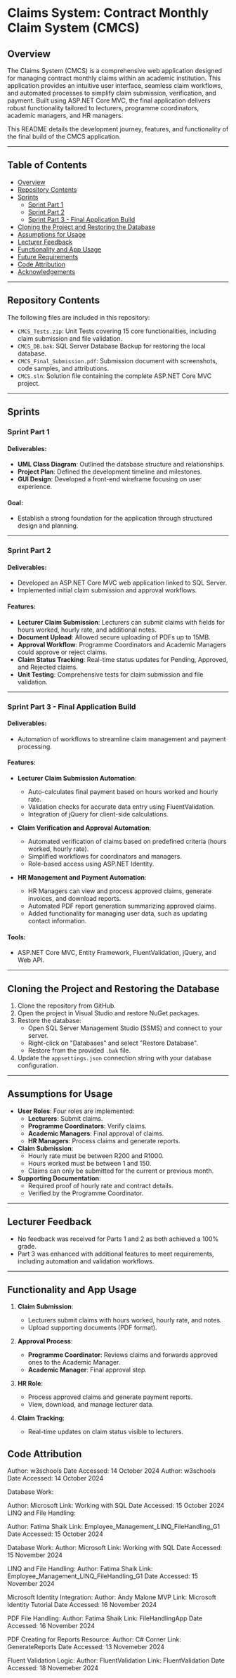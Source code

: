 # Claims System: Contract Monthly Claim System (CMCS)

## Overview
The Claims System (CMCS) is a comprehensive web application designed for managing contract monthly claims within an academic institution. This application provides an intuitive user interface, seamless claim workflows, and automated processes to simplify claim submission, verification, and payment. Built using ASP.NET Core MVC, the final application delivers robust functionality tailored to lecturers, programme coordinators, academic managers, and HR managers. 

This README details the development journey, features, and functionality of the final build of the CMCS application.

---

## Table of Contents
- [Overview](#overview)
- [Repository Contents](#repository-contents)
- [Sprints](#sprints)
  - [Sprint Part 1](#sprint-part-1)
  - [Sprint Part 2](#sprint-part-2)
  - [Sprint Part 3 - Final Application Build](#sprint-part-3---final-application-build)
- [Cloning the Project and Restoring the Database](#cloning-the-project-and-restoring-the-database)
- [Assumptions for Usage](#assumptions-for-usage)
- [Lecturer Feedback](#lecturer-feedback)
- [Functionality and App Usage](#functionality-and-app-usage)
- [Future Requirements](#future-requirements)
- [Code Attribution](#code-attribution)
- [Acknowledgements](#acknowledgements)

---

## Repository Contents
The following files are included in this repository:
- `CMCS_Tests.zip`: Unit Tests covering 15 core functionalities, including claim submission and file validation.
- `CMCS_DB.bak`: SQL Server Database Backup for restoring the local database.
- `CMCS_Final_Submission.pdf`: Submission document with screenshots, code samples, and attributions.
- `CMCS.sln`: Solution file containing the complete ASP.NET Core MVC project.

---

## Sprints

### Sprint Part 1
#### Deliverables:
- **UML Class Diagram**: Outlined the database structure and relationships.
- **Project Plan**: Defined the development timeline and milestones.
- **GUI Design**: Developed a front-end wireframe focusing on user experience.

#### Goal:
- Establish a strong foundation for the application through structured design and planning.

---

### Sprint Part 2
#### Deliverables:
- Developed an ASP.NET Core MVC web application linked to SQL Server.
- Implemented initial claim submission and approval workflows.

#### Features:
- **Lecturer Claim Submission**: Lecturers can submit claims with fields for hours worked, hourly rate, and additional notes.
- **Document Upload**: Allowed secure uploading of PDFs up to 15MB.
- **Approval Workflow**: Programme Coordinators and Academic Managers could approve or reject claims.
- **Claim Status Tracking**: Real-time status updates for Pending, Approved, and Rejected claims.
- **Unit Testing**: Comprehensive tests for claim submission and file validation.

---

### Sprint Part 3 - Final Application Build
#### Deliverables:
- Automation of workflows to streamline claim management and payment processing.

#### Features:
- **Lecturer Claim Submission Automation**:
  - Auto-calculates final payment based on hours worked and hourly rate.
  - Validation checks for accurate data entry using FluentValidation.
  - Integration of jQuery for client-side calculations.

- **Claim Verification and Approval Automation**:
  - Automated verification of claims based on predefined criteria (hours worked, hourly rate).
  - Simplified workflows for coordinators and managers.
  - Role-based access using ASP.NET Identity.

- **HR Management and Payment Automation**:
  - HR Managers can view and process approved claims, generate invoices, and download reports.
  - Automated PDF report generation summarizing approved claims.
  - Added functionality for managing user data, such as updating contact information.

#### Tools:
- ASP.NET Core MVC, Entity Framework, FluentValidation, jQuery, and Web API.

---

## Cloning the Project and Restoring the Database
1. Clone the repository from GitHub.
2. Open the project in Visual Studio and restore NuGet packages.
3. Restore the database:
   - Open SQL Server Management Studio (SSMS) and connect to your server.
   - Right-click on "Databases" and select "Restore Database".
   - Restore from the provided `.bak` file.
4. Update the `appsettings.json` connection string with your database configuration.

---

## Assumptions for Usage
- **User Roles**: Four roles are implemented:
  - **Lecturers**: Submit claims.
  - **Programme Coordinators**: Verify claims.
  - **Academic Managers**: Final approval of claims.
  - **HR Managers**: Process claims and generate reports.
- **Claim Submission**:
  - Hourly rate must be between R200 and R1000.
  - Hours worked must be between 1 and 150.
  - Claims can only be submitted for the current or previous month.
- **Supporting Documentation**:
  - Required proof of hourly rate and contract details.
  - Verified by the Programme Coordinator.

---

## Lecturer Feedback
- No feedback was received for Parts 1 and 2 as both achieved a 100% grade.
- Part 3 was enhanced with additional features to meet requirements, including automation and validation workflows.

---

## Functionality and App Usage
1. **Claim Submission**:
   - Lecturers submit claims with hours worked, hourly rate, and notes.
   - Upload supporting documents (PDF format).

2. **Approval Process**:
   - **Programme Coordinator**: Reviews claims and forwards approved ones to the Academic Manager.
   - **Academic Manager**: Final approval step.

3. **HR Role**:
   - Process approved claims and generate payment reports.
   - View, download, and manage lecturer data.

4. **Claim Tracking**:
   - Real-time updates on claim status visible to lecturers.



## Code Attribution

Author: w3schools
Date Accessed: 14 October 2024
Author: w3schools
Date Accessed: 14 October 2024

Database Work:

Author: Microsoft
Link: Working with SQL
Date Accessed: 15 October 2024
LINQ and File Handling:

Author: Fatima Shaik
Link: Employee_Management_LINQ_FileHandling_G1
Date Accessed: 15 October 2024

Database Work:
Author: Microsoft
Link: Working with SQL
Date Accessed: 15 November 2024

LINQ and File Handling:
Author: Fatima Shaik
Link: Employee_Management_LINQ_FileHandling_G1
Date Accessed: 15 November 2024

Microsoft Identity Integration:
Author: Andy Malone MVP
Link: Microsoft Identity Tutorial
Date Accessed: 16 November 2024

PDF File Handling:
Author: Fatima Shaik
Link: FileHandlingApp
Date Accessed: 16 November 2024


PDF Creating for Reports Resource:
Author: C# Corner
Link: GenerateReports
Date Accessed: 13 Novemeber 2024

Fluent Validation Logic:
Author: FluentValidation
Link: FluentValidation
Date Accessed: 18 Novemeber 2024

  
